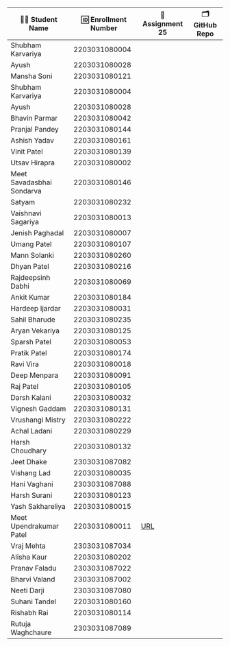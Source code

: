 | 👩‍🎓 Student Name              | 🆔 Enrollment Number | 📄 Assignment 25 | 🗂️ GitHub Repo |
|-------------------------------|----------------------|-----------------|---------------|
| Shubham Karvariya             | 2203031080004        |                 |               |
| Ayush                         | 2203031080028        |                 |               |
| Mansha Soni                   | 2203031080121        |                 |               |
| Shubham Karvariya             | 2203031080004        |                 |               |
| Ayush                         | 2203031080028        |                 |               |
| Bhavin Parmar                 | 2203031080042        |                 |               |
| Pranjal Pandey                | 2203031080144        |                 |               |
| Ashish Yadav                  | 2203031080161        |                 |               |
| Vinit Patel                   | 2203031080139        |                 |               |
| Utsav Hirapra                 | 2203031080002        |                 |               |
| Meet Savadasbhai Sondarva     | 2203031080146        |                 |               |
| Satyam                        | 2203031080232        |                 |               |
| Vaishnavi Sagariya            | 2203031080013        |                 |               |
| Jenish Paghadal               | 2203031080007        |                 |               |
| Umang Patel                   | 2203031080107        |                 |               |
| Mann Solanki                  | 2203031080260        |                 |               |
| Dhyan Patel                   | 2203031080216        |                 |               |
| Rajdeepsinh Dabhi             | 2203031080069        |                 |               |
| Ankit Kumar                   | 2203031080184        |                 |               |
| Hardeep Ijardar               | 2203031080031        |                 |               |
| Sahil Bharude                 | 2203031080235        |                 |               |
| Aryan Vekariya                | 2203031080125        |                 |               |
| Sparsh Patel                  | 2203031080053        |                 |               |
| Pratik Patel                  | 2203031080174        |                 |               |
| Ravi Vira                     | 2203031080018        |                 |               |
| Deep Menpara                  | 2203031080091        |                 |               |
| Raj Patel                     | 2203031080105        |                 |               |
| Darsh Kalani                  | 2203031080032        |                 |               |
| Vignesh Gaddam                | 2203031080131        |                 |               |
| Vrushangi Mistry              | 2203031080222        |                 |               |
| Achal Ladani                  | 2203031080229        |                 |               |
| Harsh Choudhary               | 2203031080132        |                 |               |
| Jeet Dhake                    | 2303031087082        |                 |               |
| Vishang Lad                   | 2203031080035        |                 |               |
| Hani Vaghani                  | 2303031087088        |                 |               |
| Harsh Surani                  | 2203031080123        |                 |               |
| Yash Sakhareliya              | 2203031080015        |                 |               |
| Meet Upendrakumar Patel       | 2203031080011        |[URL](https://github.com/MeetPatel54/URL_shortner/blob/main/app.js)                 |               |[GitHub](https://github.com/MeetPatel54/URL_shortner.git)
| Vraj Mehta                    | 2303031087034        |                 |               |
| Alisha Kaur                   | 2203031080202        |                 |               |
| Pranav Faladu                 | 2303031087022        |                 |               |
| Bharvi Valand                 | 2303031087002        |                 |               |
| Neeti Darji                   | 2303031087080        |                 |               |
| Suhani Tandel                 | 2203031080160        |                 |               |
| Rishabh Rai                   | 2203031080114        |                 |               |
| Rutuja Waghchaure             | 2303031087089        |                 |               |
